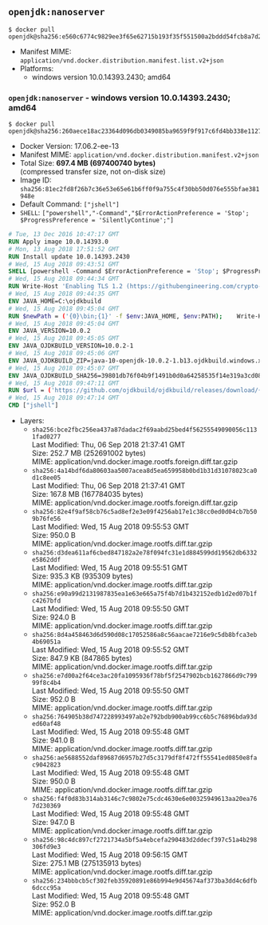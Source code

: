 ## `openjdk:nanoserver`

```console
$ docker pull openjdk@sha256:e560c6774c9829ee3f65e62715b193f35f551500a2bddd54fcb8a7d2fc9962ed
```

-	Manifest MIME: `application/vnd.docker.distribution.manifest.list.v2+json`
-	Platforms:
	-	windows version 10.0.14393.2430; amd64

### `openjdk:nanoserver` - windows version 10.0.14393.2430; amd64

```console
$ docker pull openjdk@sha256:260aece18ac23364d096db0349085ba9659f9f917c6fd4bb338e1127086a6828
```

-	Docker Version: 17.06.2-ee-13
-	Manifest MIME: `application/vnd.docker.distribution.manifest.v2+json`
-	Total Size: **697.4 MB (697400740 bytes)**  
	(compressed transfer size, not on-disk size)
-	Image ID: `sha256:81ec2fd8f26b7c36e53e65e61b6ff0f9a755c4f30bb50d076e555bfae381948e`
-	Default Command: `["jshell"]`
-	`SHELL`: `["powershell","-Command","$ErrorActionPreference = 'Stop'; $ProgressPreference = 'SilentlyContinue';"]`

```dockerfile
# Tue, 13 Dec 2016 10:47:17 GMT
RUN Apply image 10.0.14393.0
# Mon, 13 Aug 2018 17:51:52 GMT
RUN Install update 10.0.14393.2430
# Wed, 15 Aug 2018 09:43:51 GMT
SHELL [powershell -Command $ErrorActionPreference = 'Stop'; $ProgressPreference = 'SilentlyContinue';]
# Wed, 15 Aug 2018 09:44:34 GMT
RUN Write-Host 'Enabling TLS 1.2 (https://githubengineering.com/crypto-removal-notice/) ...'; 	$tls12RegBase = 'HKLM:\\SYSTEM\CurrentControlSet\Control\SecurityProviders\SCHANNEL\Protocols\TLS 1.2'; 	if (Test-Path $tls12RegBase) { throw ('"{0}" already exists!' -f $tls12RegBase) }; 	New-Item -Path ('{0}/Client' -f $tls12RegBase) -Force; 	New-Item -Path ('{0}/Server' -f $tls12RegBase) -Force; 	New-ItemProperty -Path ('{0}/Client' -f $tls12RegBase) -Name 'DisabledByDefault' -PropertyType DWORD -Value 0 -Force; 	New-ItemProperty -Path ('{0}/Client' -f $tls12RegBase) -Name 'Enabled' -PropertyType DWORD -Value 1 -Force; 	New-ItemProperty -Path ('{0}/Server' -f $tls12RegBase) -Name 'DisabledByDefault' -PropertyType DWORD -Value 0 -Force; 	New-ItemProperty -Path ('{0}/Server' -f $tls12RegBase) -Name 'Enabled' -PropertyType DWORD -Value 1 -Force
# Wed, 15 Aug 2018 09:44:35 GMT
ENV JAVA_HOME=C:\ojdkbuild
# Wed, 15 Aug 2018 09:45:04 GMT
RUN $newPath = ('{0}\bin;{1}' -f $env:JAVA_HOME, $env:PATH); 	Write-Host ('Updating PATH: {0}' -f $newPath); 	setx /M PATH $newPath;
# Wed, 15 Aug 2018 09:45:04 GMT
ENV JAVA_VERSION=10.0.2
# Wed, 15 Aug 2018 09:45:05 GMT
ENV JAVA_OJDKBUILD_VERSION=10.0.2-1
# Wed, 15 Aug 2018 09:45:06 GMT
ENV JAVA_OJDKBUILD_ZIP=java-10-openjdk-10.0.2-1.b13.ojdkbuild.windows.x86_64.zip
# Wed, 15 Aug 2018 09:45:07 GMT
ENV JAVA_OJDKBUILD_SHA256=39801db76f04b9f1491b0d0a64258535f14e319a3cd08d3e161b18a6af7a842d
# Wed, 15 Aug 2018 09:47:11 GMT
RUN $url = ('https://github.com/ojdkbuild/ojdkbuild/releases/download/{0}/{1}' -f $env:JAVA_OJDKBUILD_VERSION, $env:JAVA_OJDKBUILD_ZIP); 	Write-Host ('Downloading {0} ...' -f $url); 	Invoke-WebRequest -Uri $url -OutFile 'ojdkbuild.zip'; 	Write-Host ('Verifying sha256 ({0}) ...' -f $env:JAVA_OJDKBUILD_SHA256); 	if ((Get-FileHash ojdkbuild.zip -Algorithm sha256).Hash -ne $env:JAVA_OJDKBUILD_SHA256) { 		Write-Host 'FAILED!'; 		exit 1; 	}; 		Write-Host 'Expanding ...'; 	Expand-Archive ojdkbuild.zip -DestinationPath C:\; 		Write-Host 'Renaming ...'; 	Move-Item 		-Path ('C:\{0}' -f ($env:JAVA_OJDKBUILD_ZIP -Replace '.zip$', '')) 		-Destination $env:JAVA_HOME 	; 		Write-Host 'Verifying install ...'; 	Write-Host '  java -version'; java -version; 	Write-Host '  javac -version'; javac -version; 		Write-Host 'Removing ...'; 	Remove-Item ojdkbuild.zip -Force; 		Write-Host 'Complete.';
# Wed, 15 Aug 2018 09:47:14 GMT
CMD ["jshell"]
```

-	Layers:
	-	`sha256:bce2fbc256ea437a87dadac2f69aabd25bed4f56255549090056c1131fad0277`  
		Last Modified: Thu, 06 Sep 2018 21:37:41 GMT  
		Size: 252.7 MB (252691002 bytes)  
		MIME: application/vnd.docker.image.rootfs.foreign.diff.tar.gzip
	-	`sha256:4a14bdf6da80603aa5007acea8d5ea659958b0bd1b31d31078023ca0d1c8ee05`  
		Last Modified: Thu, 06 Sep 2018 21:37:41 GMT  
		Size: 167.8 MB (167784035 bytes)  
		MIME: application/vnd.docker.image.rootfs.foreign.diff.tar.gzip
	-	`sha256:82e4f9af58cb76c5ad8ef2e3e09f4256ab17e1c38cc0ed0d04cb7b509b76fe56`  
		Last Modified: Wed, 15 Aug 2018 09:55:53 GMT  
		Size: 950.0 B  
		MIME: application/vnd.docker.image.rootfs.diff.tar.gzip
	-	`sha256:d3dea611af6cbed847182a2e78f094fc31e1d884599dd19562db6332e5862ddf`  
		Last Modified: Wed, 15 Aug 2018 09:55:51 GMT  
		Size: 935.3 KB (935309 bytes)  
		MIME: application/vnd.docker.image.rootfs.diff.tar.gzip
	-	`sha256:e90a99d2131987835ea1e63e665a75f4b7d1b432152edb1d2ed07b1fc4267bfd`  
		Last Modified: Wed, 15 Aug 2018 09:55:50 GMT  
		Size: 924.0 B  
		MIME: application/vnd.docker.image.rootfs.diff.tar.gzip
	-	`sha256:8d4a458463d6d590d08c17052586a8c56aacae7216e9c5db8bfca3eb4b69051a`  
		Last Modified: Wed, 15 Aug 2018 09:55:52 GMT  
		Size: 847.9 KB (847865 bytes)  
		MIME: application/vnd.docker.image.rootfs.diff.tar.gzip
	-	`sha256:e7d00a2f64ce3ac20fa1095936f78bf5f2547902bcb1627866d9c79999f8c4b4`  
		Last Modified: Wed, 15 Aug 2018 09:55:50 GMT  
		Size: 952.0 B  
		MIME: application/vnd.docker.image.rootfs.diff.tar.gzip
	-	`sha256:764905b38d747228993497ab2e792bdb900ab99cc6b5c76896bda93ded60af48`  
		Last Modified: Wed, 15 Aug 2018 09:55:48 GMT  
		Size: 941.0 B  
		MIME: application/vnd.docker.image.rootfs.diff.tar.gzip
	-	`sha256:ae5688552daf89687d6957b27d5c3179df8f472ff55541ed0850e8fac9042823`  
		Last Modified: Wed, 15 Aug 2018 09:55:48 GMT  
		Size: 950.0 B  
		MIME: application/vnd.docker.image.rootfs.diff.tar.gzip
	-	`sha256:f4f0d83b314ab3146c7c9802e75cdc4630e6e00325949613aa20ea767d230369`  
		Last Modified: Wed, 15 Aug 2018 09:55:48 GMT  
		Size: 947.0 B  
		MIME: application/vnd.docker.image.rootfs.diff.tar.gzip
	-	`sha256:98c4dc897cf2721734a5bf5a4ebcefa290483d2ddecf397c51a4b298306fd9e3`  
		Last Modified: Wed, 15 Aug 2018 09:56:15 GMT  
		Size: 275.1 MB (275135913 bytes)  
		MIME: application/vnd.docker.image.rootfs.diff.tar.gzip
	-	`sha256:234bbbcb5cf302feb35920891e86b994e9d45674af373ba3dd4c6dfb6dccc95a`  
		Last Modified: Wed, 15 Aug 2018 09:55:48 GMT  
		Size: 952.0 B  
		MIME: application/vnd.docker.image.rootfs.diff.tar.gzip
